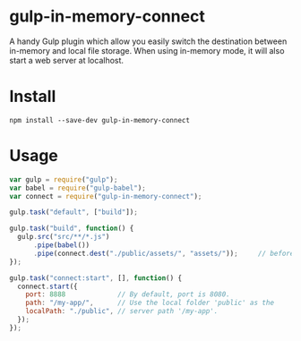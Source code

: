 # gulp-in-memory-connect
A handy Gulp plugin which allow you easily switch the destination between in-memory and local file storage. When using in-memory mode, it will also start a web server at localhost.

# Install
```
npm install --save-dev gulp-in-memory-connect
```

# Usage
```js
var gulp = require("gulp");
var babel = require("gulp-babel");
var connect = require("gulp-in-memory-connect");

gulp.task("default", ["build"]);

gulp.task("build", function() {
  gulp.src("src/**/*.js")
      .pipe(babel())
      .pipe(connect.dest("./public/assets/", "assets/"));     // before: pipe(gulp.dest("./assets/"))
});

gulp.task("connect:start", [], function() {
  connect.start({
    port: 8888             // By default, port is 8080.
    path: "/my-app/",      // Use the local folder 'public' as the
    localPath: "./public", // server path '/my-app'.
  });
});
```
